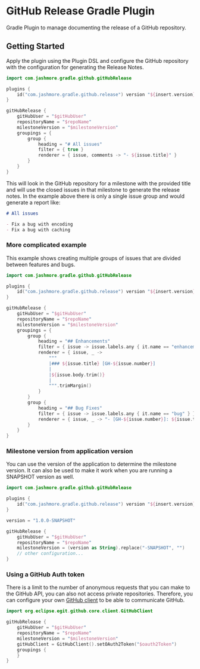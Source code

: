 # GitHub Release Gradle Plugin
Gradle Plugin to manage documenting the release of a GitHub repository.

## Getting Started

Apply the plugin using the Plugin DSL and configure the GitHub repository with the configuration for generating
the Release Notes.

```kotlin
import com.jashmore.gradle.github.gitHubRelease

plugins {
    id("com.jashmore.gradle.github.release") version "${insert.version}"
}

gitHubRelease {
    gitHubUser = "$gitHubUser"
    repositoryName = "$repoName"
    milestoneVersion = "$milestoneVersion"
    groupings = {
        group {
            heading = "# All issues"
            filter = { true }
            renderer = { issue, comments -> "- ${issue.title}" }
        }
    }
}
```

This will look in the GitHub repository for a milestone with the provided title and will use the closed issues in that
milestone to generate the release notes. In the example above there is only a single issue group and would generate
a report like:

```md
# All issues

- Fix a bug with encoding
- Fix a bug with caching
```

### More complicated example

This example shows creating multiple groups of issues that are divided between features and bugs.

```kotlin
import com.jashmore.gradle.github.gitHubRelease

plugins {
    id("com.jashmore.gradle.github.release") version "${insert.version}"
}

gitHubRelease {
    gitHubUser = "$gitHubUser"
    repositoryName = "$repoName"
    milestoneVersion = "$milestoneVersion"
    groupings = {
        group {
            heading = "## Enhancements"
            filter = { issue -> issue.labels.any { it.name == "enhancement" } }
            renderer = { issue, _ ->
                """
                |### ${issue.title} [GH-${issue.number}]
                |
                |${issue.body.trim()}
                |
                """.trimMargin()
            }
        }
        group {
            heading = "## Bug Fixes"
            filter = { issue -> issue.labels.any { it.name == "bug" } }
            renderer = { issue, _ -> "- [GH-${issue.number}]: ${issue.title}" }
        }
    }
}
```

### Milestone version from application version

You can use the version of the application to determine the milestone version. It can also be used to make it work
when you are running a SNAPSHOT version as well.

```kotlin
import com.jashmore.gradle.github.gitHubRelease

plugins {
    id("com.jashmore.gradle.github.release") version "${insert.version}"
}

version = "1.0.0-SNAPSHOT"

gitHubRelease {
    gitHubUser = "$gitHubUser"
    repositoryName = "$repoName"
    milestoneVersion = (version as String).replace("-SNAPSHOT", "")
    // other configuration...
}
```

### Using a GitHub Auth token

There is a limit to the number of anonymous requests that you can make to the GitHub API, you can also not access
private repositories. Therefore, you can configure your own [GitHub client](https://github.com/eclipse/egit-github) to
be able to communicate GitHub.

```kotlin
import org.eclipse.egit.github.core.client.GitHubClient

gitHubRelease {
    gitHubUser = "$gitHubUser"
    repositoryName = "$repoName"
    milestoneVersion = "$milestoneVersion"
    gitHubClient = GitHubClient().setOAuth2Token("$oauth2Token")
    groupings {
    }
}
```
